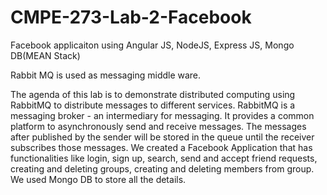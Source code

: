 # CMPE-273-Lab-2-Facebook

Facebook applicaiton using Angular JS, NodeJS, Express JS, Mongo DB(MEAN Stack)

Rabbit MQ is used as messaging middle ware.


The agenda of this lab is to demonstrate distributed computing using RabbitMQ to distribute messages to different services. 
RabbitMQ is a messaging broker - an intermediary for messaging. 
It provides a common platform to asynchronously send and receive messages.
The messages after published by the sender will be stored in the queue until the receiver subscribes those messages. 
We created a Facebook Application that has functionalities like login, sign up, search, send and accept friend requests,
creating and deleting groups, creating and deleting members from group. We used Mongo DB to store all the details.
